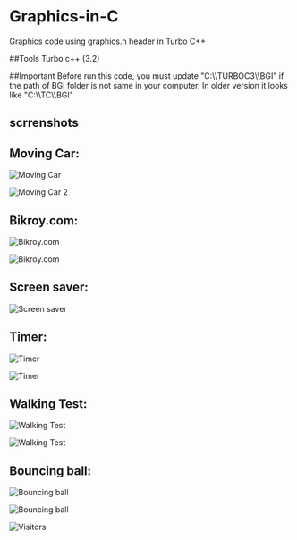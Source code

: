 # Graphics-in-C
Graphics code using graphics.h header in Turbo C++

##Tools
Turbo c++ (3.2)

##Important
Before run this code, you must update "C:\\\TURBOC3\\\BGI" if the path of BGI folder is not same in your computer.
In older version it looks like "C:\\\TC\\\BGI"

## scrrenshots

## Moving Car:
![Moving Car](https://raw.githubusercontent.com/Rezve/Graphics-in-C-with-Turbo-C/Screenshots/moving_car_1.png)

![Moving Car 2](https://raw.githubusercontent.com/Rezve/Graphics-in-C-with-Turbo-C/Screenshots/moving_car_2.png)


## Bikroy.com:
![Bikroy.com](https://raw.githubusercontent.com/Rezve/Graphics-in-C-with-Turbo-C/Screenshots/bikroy_1.png)

![Bikroy.com](https://raw.githubusercontent.com/Rezve/Graphics-in-C-with-Turbo-C/Screenshots/bikroy_2.png)

## Screen saver:
![Screen saver](https://raw.githubusercontent.com/Rezve/Graphics-in-C-with-Turbo-C/Screenshots/screen_1.png)


## Timer:
![Timer](https://raw.githubusercontent.com/Rezve/Graphics-in-C-with-Turbo-C/Screenshots/timer_1.png)

![Timer](https://raw.githubusercontent.com/Rezve/Graphics-in-C-with-Turbo-C/Screenshots/timer_2.png)


## Walking Test:
![Walking Test](https://raw.githubusercontent.com/Rezve/Graphics-in-C-with-Turbo-C/Screenshots/walking_1.png)

![Walking Test](https://raw.githubusercontent.com/Rezve/Graphics-in-C-with-Turbo-C/Screenshots/walking_2.png)

## Bouncing ball:
![Bouncing ball](https://raw.githubusercontent.com/Rezve/Graphics-in-C-with-Turbo-C/Screenshots/bounce_1.png)

![Bouncing ball](https://raw.githubusercontent.com/Rezve/Graphics-in-C-with-Turbo-C/Screenshots/bounce_2.png)

![Visitors](https://api.visitorbadge.io/api/combined?path=https%3A%2F%2Fgithub.com%2FRezve%2FGraphics-With-C&countColor=%23263759&style=flat-square)






